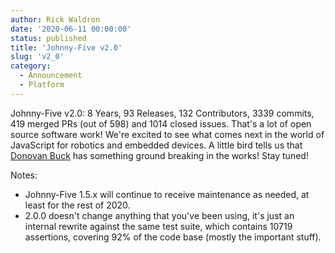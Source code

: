 ```yaml
---
author: Rick Waldron
date: '2020-06-11 00:00:00'
status: published
title: 'Johnny-Five v2.0'
slug: 'v2_0'
category:
  - Announcement
  - Platform
---
```


Johnny-Five v2.0: 8 Years, 93 Releases, 132 Contributors, 3339 commits, 419 merged PRs (out of 598) and 1014 closed issues. That's a lot of open source software work! We're excited to see what comes next in the world of JavaScript for robotics and embedded devices. A little bird tells us that [Donovan Buck](https://twitter.com/dtex) has something ground breaking in the works! Stay tuned!

Notes: 

- Johnny-Five 1.5.x will continue to receive maintenance as needed, at least for the rest of 2020. 
- 2.0.0 doesn't change anything that you've been using, it's just an internal rewrite against the same test suite, which contains 10719 assertions, covering 92% of the code base (mostly the important stuff).

